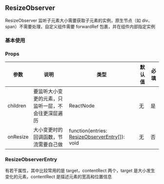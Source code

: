 ## ResizeObserver

ResizeObserver 监听子元素大小需要获取子元素的实例，原生节点（如 div、span）不需要处理，自定义组件需要 forwardRef 包裹，并在组件内部指定实例

### 基本使用

<code src="../demo/resize-observer/resize-observer1.tsx"></code>

### Props

| 参数     | 说明                                               | 类型                                                                   | 默认值 | 必填 |
| -------- | -------------------------------------------------- | ---------------------------------------------------------------------- | ------ | ---- |
| children | 要监听大小变更的元素，只监听一层，不会往更深层遍历 | ReactNode                                                              | 无     | 是   |
| onResize | 大小变更时的回调函数，节流需要自己做               | function(entries: [ResizeObserverEntry](#resizeobserverentry)[]): void | 无     | 否   |

### ResizeObserverEntry

有若干属性，其中比较常用的是 target，contentRect 两个，target 是大小发生变化的元素，contentRect 是描述元素的宽高和位置信息
